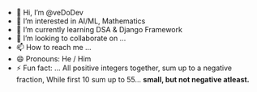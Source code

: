 - 👋 Hi, I’m @veDoDev
- 👀 I’m interested in AI/ML, Mathematics
- 🌱 I’m currently learning DSA & Django Framework
- 💞️ I’m looking to collaborate on ...
- 📫 How to reach me ...
- 😄 Pronouns: He / Him
- ⚡ Fun fact: ... All positive integers together, sum up to a negative fraction, While first 10 sum up to 55... **small, but not negative atleast.**

<!---
veDoDev/veDoDev is a ✨ special ✨ repository because its `README.md` (this file) appears on your GitHub profile.
You can click the Preview link to take a look at your changes.
--->
